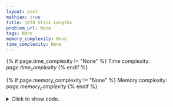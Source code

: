 ```yaml
---
layout: post
mathjax: true
title: 1074 Stick Lengths
problem_url: None
tags: None
memory_complexity: None
time_complexity: None
---
```




{% if page.time_complexity != "None" %}
Time complexity: ${{ page.time_complexity }}$
{% endif %}

{% if page.memory_complexity != "None" %}
Memory complexity: ${{ page.memory_complexity }}$
{% endif %}

<details>
<summary>
<p style="display:inline">Click to show code.</p>
</summary>
```cpp
{% raw %}
using namespace std;
using ll = long long;
using vll = vector<ll>;
int main(void)
{
    int n;
    cin >> n;
    vll p(n);
    for (auto &pi : p)
        cin >> pi;
    sort(p.begin(), p.end());
    int pivot = p[n / 2];
    cout << accumulate(p.begin(), p.end(), 0LL, [pivot](ll acc, ll x) {
        return acc + abs(pivot - x);
    }) << endl;
    return 0;
}

{% endraw %}
```
</details>


